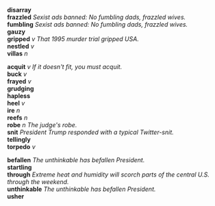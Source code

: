 
__disarray__  
__frazzled__ _Sexist ads banned: No fumbling dads, frazzled wives._  
__fumbling__ _Sexist ads banned: No fumbling dads, frazzled wives._  
__gauzy__  
__gripped__ _v_ _That 1995 murder trial gripped USA._  
__nestled__ _v_  
__villas__ _n_  

__acquit__ _v_ _If it doesn't fit, you must acquit._  
__buck__ _v_  
__frayed__ _v_  
__grudging__  
__hapless__  
__heel__ _v_  
__ire__ _n_  
__reefs__ _n_  
__robe__ _n_ _The judge's robe._  
__snit__ _President Trump responded with a typical Twitter-snit._  
__tellingly__  
__torpedo__ _v_  

__befallen__ _The unthinkable has befallen President._  
__startling__  
__through__ _Extreme heat and humidity will scorch parts of the central U.S. through the weekend._  
__unthinkable__ _The unthinkable has befallen President._  
__usher__  
